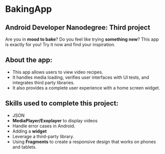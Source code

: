 # BakingApp
## Android Developer Nanodegree: Third project

Are you in **mood to bake**? Do you feel like trying **something new**? This app is exactly for you! Try it now and find your inspiration. 

## About the app:
+ This app allows users to view video recipes.  
+ It handles media loading, verifies user interfaces with UI tests, and integrates third party libraries. 
+ It also provides a complete user experience with a home screen widget.

## Skills used to complete this project:
+ JSON
+ **MediaPlayer/Exoplayer** to display videos
+ Handle error cases in Android.
+ Adding a **widget** 
+ Leverage a third-party library.
+ Using **Fragments** to create a responsive design that works on phones and tablets.
